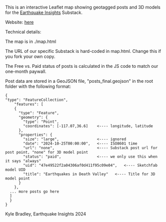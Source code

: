 This is an interactive Leaflet map showing geotagged posts and 3D models for the [Earthquake Insights](https://earthquakeinsights.substack.com/) Substack.

Website: [here
](https://kyleedwardbradley.github.io/earthquake_insights_map/map.html)

Technical details:

The map is in ./map.html

The URL of our specific Substack is hard-coded in map.html. Change this if you fork your own copy.

The Free vs. Paid status of posts is calculated in the JS code to match our one-month paywall. 

Post data are stored in a GeoJSON file, "posts_final.geojson" in the root folder with the following format:

```
{
"type": "FeatureCollection",
    "features": [
    {
      "type": "Feature",
      "geometry": {
        "type": "Point",
        "coordinates": [-117.07,36.6]    <---- longitude, latitude
      },
      "properties": {
        "size": "large",                 <---- ignored
        "date": "2024-10-25T00:00:00",   <---- ISO8601 time
        "url": "none",                   <---- Substack post url for post point, "none" for 3D model point
        "status": "paid",                <---- we only use this when it says "always" 
        "uid": "47e49522f2a04306af0d411f95c09e04",   <---- Sketchfab model UID
        "title": "Earthquakes in Death Valley"   <---- Title for 3D model point
      }
    },
  ... more posts go here
  ]
  }
}
```


Kyle Bradley, Earthquake Insights 2024

